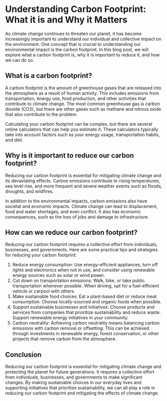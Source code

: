 # Understanding Carbon Footprint: What it is and Why it Matters

As climate change continues to threaten our planet, it has become increasingly important to understand our individual and collective impact on the environment. One concept that is crucial to understanding our environmental impact is the carbon footprint. In this blog post, we will explore what a carbon footprint is, why it is important to reduce it, and how we can do so.

## What is a carbon footprint?

A carbon footprint is the amount of greenhouse gases that are released into the atmosphere as a result of human activity. This includes emissions from transportation, energy use, food production, and other activities that contribute to climate change. The most common greenhouse gas is carbon dioxide (CO2), but there are other gases such as methane and nitrous oxide that also contribute to the problem.

Calculating your carbon footprint can be complex, but there are several online calculators that can help you estimate it. These calculators typically take into account factors such as your energy usage, transportation habits, and diet.

## Why is it important to reduce our carbon footprint?

Reducing our carbon footprint is essential for mitigating climate change and its devastating effects. Carbon emissions contribute to rising temperatures, sea level rise, and more frequent and severe weather events such as floods, droughts, and wildfires.

In addition to the environmental impacts, carbon emissions also have societal and economic impacts. Climate change can lead to displacement, food and water shortages, and even conflict. It also has economic consequences, such as the loss of jobs and damage to infrastructure.

## How can we reduce our carbon footprint?

Reducing our carbon footprint requires a collective effort from individuals, businesses, and governments. Here are some practical tips and strategies for reducing your carbon footprint:

1.  Reduce energy consumption: Use energy-efficient appliances, turn off lights and electronics when not in use, and consider using renewable energy sources such as solar or wind power.
2.  Cut down on transportation emissions: Walk, bike, or take public transportation whenever possible. When driving, opt for a fuel-efficient vehicle or carpool with others.
3.  Make sustainable food choices: Eat a plant-based diet or reduce meat consumption. Choose locally-sourced and organic foods when possible.
4.  Support sustainable businesses and initiatives: Choose products and services from companies that prioritize sustainability and reduce waste. Support renewable energy initiatives in your community.
5.  Carbon neutrality: Achieving carbon neutrality means balancing carbon emissions with carbon removal or offsetting. This can be achieved through investments in renewable energy, forest conservation, or other projects that remove carbon from the atmosphere.

## Conclusion

Reducing our carbon footprint is essential for mitigating climate change and protecting the planet for future generations. It requires a collective effort from individuals, businesses, and governments to make significant changes. By making sustainable choices in our everyday lives and supporting initiatives that prioritize sustainability, we can all play a role in reducing our carbon footprint and mitigating the effects of climate change.
